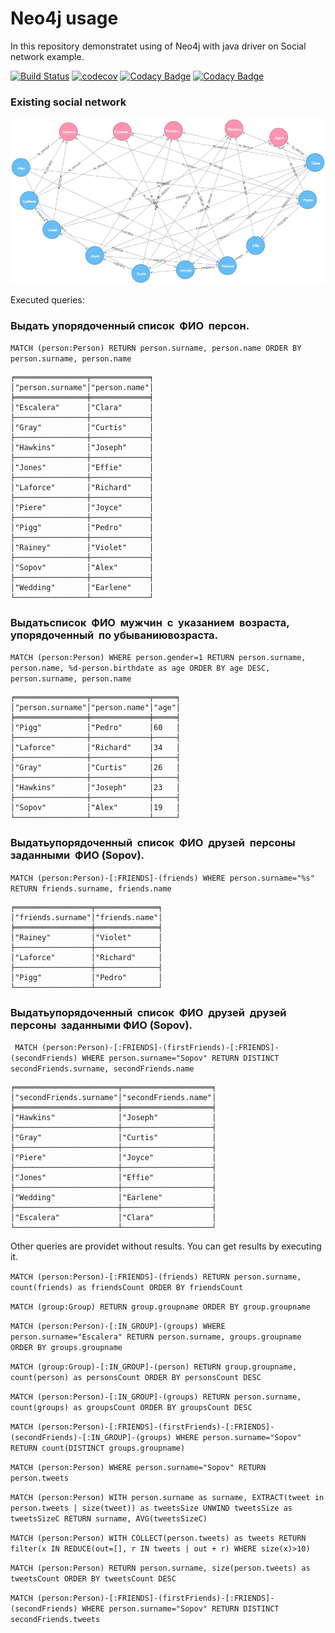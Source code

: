 # Neo4j usage
In this repository demonstratet using of Neo4j with java driver on Social network example.

[![Build Status](https://travis-ci.org/AlexSopov/neo4j-usage.svg?branch=master)](https://travis-ci.org/AlexSopov/neo4j-usage)
[![codecov](https://codecov.io/gh/AlexSopov/neo4j-usage/branch/master/graph/badge.svg)](https://codecov.io/gh/AlexSopov/neo4j-usage)
[![Codacy Badge](https://api.codacy.com/project/badge/Grade/4f59990c437f4fc880574d879840c35a)](https://www.codacy.com/app/AlexSopov/neo4j-usage?utm_source=github.com&amp;utm_medium=referral&amp;utm_content=AlexSopov/neo4j-usage&amp;utm_campaign=Badge_Grade)
[![Codacy Badge](https://api.codacy.com/project/badge/Coverage/4f59990c437f4fc880574d879840c35a)](https://www.codacy.com/app/AlexSopov/neo4j-usage?utm_source=github.com&utm_medium=referral&utm_content=AlexSopov/neo4j-usage&utm_campaign=Badge_Coverage)

### Existing social network
![graph](https://github.com/AlexSopov/neo4j-usage/blob/master/graph.png?raw=true)


Executed queries:

### Выдать упорядоченный ​ ​список ​ ​ФИО ​ ​персон.

``` MATCH (person:Person) RETURN person.surname, person.name ORDER BY person.surname, person.name ```
```
╒════════════════╤═════════════╕
│"person.surname"│"person.name"│
╞════════════════╪═════════════╡
│"Escalera"      │"Clara"      │
├────────────────┼─────────────┤
│"Gray"          │"Curtis"     │
├────────────────┼─────────────┤
│"Hawkins"       │"Joseph"     │
├────────────────┼─────────────┤
│"Jones"         │"Effie"      │
├────────────────┼─────────────┤
│"Laforce"       │"Richard"    │
├────────────────┼─────────────┤
│"Piere"         │"Joyce"      │
├────────────────┼─────────────┤
│"Pigg"          │"Pedro"      │
├────────────────┼─────────────┤
│"Rainey"        │"Violet"     │
├────────────────┼─────────────┤
│"Sopov"         │"Alex"       │
├────────────────┼─────────────┤
│"Wedding"       │"Earlene"    │
└────────────────┴─────────────┘
```


### Выдать ​ ​список ​ ​ФИО ​ ​мужчин ​ ​с ​ ​указанием ​ ​возраста, ​ ​упорядоченный ​ ​по убыванию ​ ​возраста.

``` MATCH (person:Person) WHERE person.gender=1 RETURN person.surname, person.name, %d-person.birthdate as age ORDER BY age DESC, person.surname, person.name ```
```
╒════════════════╤═════════════╤═════╕
│"person.surname"│"person.name"│"age"│
╞════════════════╪═════════════╪═════╡
│"Pigg"          │"Pedro"      │60   │
├────────────────┼─────────────┼─────┤
│"Laforce"       │"Richard"    │34   │
├────────────────┼─────────────┼─────┤
│"Gray"          │"Curtis"     │26   │
├────────────────┼─────────────┼─────┤
│"Hawkins"       │"Joseph"     │23   │
├────────────────┼─────────────┼─────┤
│"Sopov"         │"Alex"       │19   │
└────────────────┴─────────────┴─────┘
```

### Выдать ​ ​упорядоченный ​ ​список ​ ​ФИО ​ ​друзей ​ ​персоны ​ ​заданными ​ ​ФИО (Sopov).

``` MATCH (person:Person)-[:FRIENDS]-(friends) WHERE person.surname="%s" RETURN friends.surname, friends.name ```
```
╒═════════════════╤══════════════╕
│"friends.surname"│"friends.name"│
╞═════════════════╪══════════════╡
│"Rainey"         │"Violet"      │
├─────────────────┼──────────────┤
│"Laforce"        │"Richard"     │
├─────────────────┼──────────────┤
│"Pigg"           │"Pedro"       │
└─────────────────┴──────────────┘ 
```

###  Выдать ​ ​упорядоченный ​ ​список ​ ​ФИО ​ ​друзей ​ ​друзей ​ ​персоны ​ ​заданными ФИО (Sopov).

``` MATCH (person:Person)-[:FRIENDS]-(firstFriends)-[:FRIENDS]-(secondFriends) WHERE person.surname="Sopov" RETURN DISTINCT secondFriends.surname, secondFriends.name```
```
╒═══════════════════════╤════════════════════╕
│"secondFriends.surname"│"secondFriends.name"│
╞═══════════════════════╪════════════════════╡
│"Hawkins"              │"Joseph"            │
├───────────────────────┼────────────────────┤
│"Gray"                 │"Curtis"            │
├───────────────────────┼────────────────────┤
│"Piere"                │"Joyce"             │
├───────────────────────┼────────────────────┤
│"Jones"                │"Effie"             │
├───────────────────────┼────────────────────┤
│"Wedding"              │"Earlene"           │
├───────────────────────┼────────────────────┤
│"Escalera"             │"Clara"             │
└───────────────────────┴────────────────────┘
```

Other queries are providet without results. You can get results by executing it.

``` MATCH (person:Person)-[:FRIENDS]-(friends) RETURN person.surname, count(friends) as friendsCount ORDER BY friendsCount ```

``` MATCH (group:Group) RETURN group.groupname ORDER BY group.groupname ```

``` MATCH (person:Person)-[:IN_GROUP]-(groups) WHERE person.surname="Escalera" RETURN person.surname, groups.groupname ORDER BY groups.groupname ```

``` MATCH (group:Group)-[:IN_GROUP]-(person) RETURN group.groupname, count(person) as personsCount ORDER BY personsCount DESC ```

``` MATCH (person:Person)-[:IN_GROUP]-(groups) RETURN person.surname, count(groups) as groupsCount ORDER BY groupsCount DESC ```

``` MATCH (person:Person)-[:FRIENDS]-(firstFriends)-[:FRIENDS]-(secondFriends)-[:IN_GROUP]-(groups) WHERE person.surname="Sopov" RETURN count(DISTINCT groups.groupname) ```

``` MATCH (person:Person) WHERE person.surname="Sopov" RETURN person.tweets ```

``` MATCH (person:Person) WITH person.surname as surname, EXTRACT(tweet in person.tweets | size(tweet)) as tweetsSize UNWIND tweetsSize as tweetsSizeC RETURN surname, AVG(tweetsSizeC) ```

``` MATCH (person:Person) WITH COLLECT(person.tweets) as tweets RETURN filter(x IN REDUCE(out=[], r IN tweets | out + r) WHERE size(x)>10) ```

``` MATCH (person:Person) RETURN person.surname, size(person.tweets) as tweetsCount ORDER BY tweetsCount DESC ```

``` MATCH (person:Person)-[:FRIENDS]-(firstFriends)-[:FRIENDS]-(secondFriends) WHERE person.surname="Sopov" RETURN DISTINCT secondFriends.tweets ```

